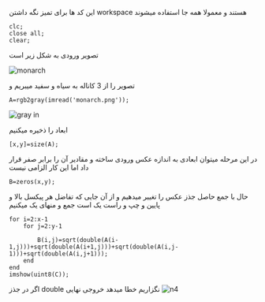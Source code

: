 این کد ها برای تمیز نگه داشتن workspace هستند و معمولا همه جا استفاده میشوند
```
clc;
close all;
clear;
```

تصویر ورودی به شکل زیر است

![monarch](https://user-images.githubusercontent.com/94211519/163608488-4090e18f-2c65-4a94-a2de-6acad43ba90e.png)


تصویر را از 3 کاناله به سیاه و سفید میبریم و 
```
A=rgb2gray(imread('monarch.png'));
```
![gray in](https://user-images.githubusercontent.com/94211519/163608507-5269505c-1a4e-407f-9faf-85ede3710838.jpg)


ابعاد را ذخیره میکنیم
```
[x,y]=size(A);
```


در این مرحله میتوان ابعادی به اندازه عکس ورودی ساخته و مقادیر آن را برابر صفر قرار داد اما این کار الزامی نیست
```
B=zeros(x,y);
```
حال با جمع حاصل جذز عکس را تغییر میدهیم و از آن جایی که تفاضل هر پیکسل بالا و پایین و چپ و راست یک است جمع و منهای یک میکنیم
```
for i=2:x-1
    for j=2:y-1

        B(i,j)=sqrt(double(A(i-1,j)))+sqrt(double(A(i+1,j)))+sqrt(double(A(i,j-1)))+sqrt(double(A(i,j+1)));
    end
end
imshow(uint8(C));
```
اگر در جذز double نگزاریم خطا میدهد
خروجی نهایی
![n4](https://user-images.githubusercontent.com/94211519/163618523-762f8a03-36d2-4747-b399-1976c1d6b35d.jpg)
